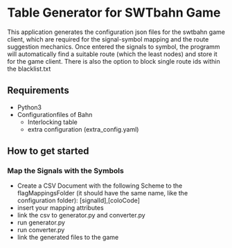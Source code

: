 # Table Generator for SWTbahn Game

This application generates the configuration json files for the swtbahn game client, which are required for the signal-symbol mapping and the route suggestion mechanics.
Once entered the signals to symbol, the programm will automatically find a suitable route (which the least nodes) and store it for the game client.
There is also the option to block single route ids within the blacklist.txt


## Requirements
* Python3
* Configurationfiles of Bahn
    * Interlocking table
    * extra configuration (extra_config.yaml)


## How to get started
### Map the Signals with the Symbols
* Create a CSV Document with the following Scheme to the flagMappingsFolder (it should have the same name, like the configuration folder): [signalId],[coloCode]
* insert your mapping attributes
* link the csv to generator.py and converter.py
* run generator.py
* run converter.py
* link the generated files to the game


